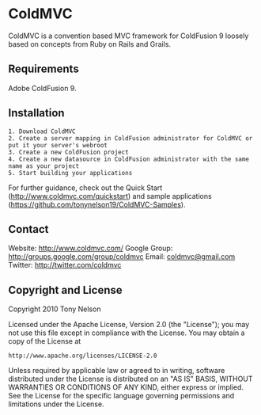 ColdMVC
=======

ColdMVC is a convention based MVC framework for ColdFusion 9 loosely based on concepts from Ruby on Rails and Grails.

Requirements
----------------

Adobe ColdFusion 9.

Installation
------------

	1. Download ColdMVC
	2. Create a server mapping in ColdFusion administrator for ColdMVC or put it your server's webroot
	3. Create a new ColdFusion project
	4. Create a new datasource in ColdFusion administrator with the same name as your project
	5. Start building your applications

For further guidance, check out the Quick Start (http://www.coldmvc.com/quickstart) and sample applications (https://github.com/tonynelson19/ColdMVC-Samples).

Contact
-------
 
Website: http://www.coldmvc.com/
Google Group: http://groups.google.com/group/coldmvc
Email: coldmvc@gmail.com
Twitter: http://twitter.com/coldmvc

Copyright and License
---------------------

Copyright 2010 Tony Nelson

Licensed under the Apache License, Version 2.0 (the "License");
you may not use this file except in compliance with the License.
You may obtain a copy of the License at

    http://www.apache.org/licenses/LICENSE-2.0

Unless required by applicable law or agreed to in writing, software
distributed under the License is distributed on an "AS IS" BASIS,
WITHOUT WARRANTIES OR CONDITIONS OF ANY KIND, either express or implied.
See the License for the specific language governing permissions and
limitations under the License.